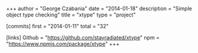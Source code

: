 +++
author = "George Czabania"
date = "2014-01-18"
description = "Simple object type checking"
title = "xtype"
type = "project"

[commits]
  first = "2014-01-11"
  total = "32"

[links]
  Github = "https://github.com/stayradiated/xtype"
  npm = "https://www.npmjs.com/package/xtype"
+++

